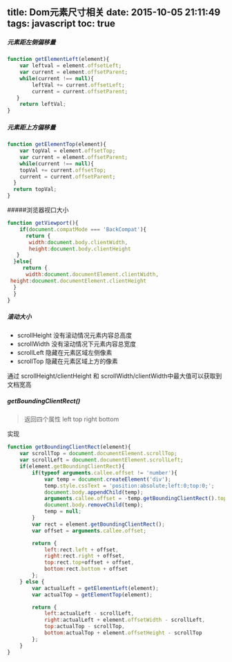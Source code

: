 title: Dom元素尺寸相关
date: 2015-10-05 21:11:49
tags: javascript
toc: true
---
##### 元素距左侧偏移量
```javascript
function getElementLeft(element){
	var leftval = element.offsetLeft;
	var current = element.offsetParent;
	while(current !== null){
		leftVal += current.offsetLeft;
		current = current.offsetParent;
   }
	return leftVal;
}
```
<!--more-->
##### 元素距上方偏移量
```javascript
function getElementTop(element){
	var topVal = element.offsetTop;
	var current = element.offsetParent;
	while(current !== null){
	topVal += current.offsetTop;
	current = current.offsetParent;	
  }
  return topVal;
}
```
#####浏览器视口大小
```javascript
function getViewport(){
	if(document.compatMode === 'BackCompat'){
	  return {
	   width:document.body.clientWidth,
	   height:document.body.clientHeight 
   }
  }else{
     return {
	  width:document.documentElement.clientWidth,
 height:document.documentElement.clientHeight  
  }
  }
}
```
##### 滚动大小
* scrollHeight 没有滚动情况元素内容总高度
* scrollWidth 没有滚动情况下元素内容总宽度
* scrollLeft 隐藏在元素区域左侧像素
* scrollTop 隐藏在元素区域上方的像素

通过 scrollHeight/clientHeight  和 scrollWidth/clientWidth中最大值可以获取到文档宽高

##### getBoundingClientRect() 
>返回四个属性 left top right bottom

实现
```javascript
function getBoundingClientRect(element){
	var scrollTop = document.documentElement.scrollTop;
	var scrollLeft = document.documentElement.scrollLeft;
	if(element.getBoundingClientRect){
		if(typeof arguments.callee.offset != 'number'){
			var temp = document.createElement('div');
			temp.style.cssText = 'position:absolute;left:0;top:0;';
			document.body.appendChild(temp);
			arguments.callee.offset = -temp.getBoundingClientRect().top - scrollTop;
			document.body.removeChild(temp);
			temp = null;
		}
		var rect = element.getBoundingClientRect();
		var offset = arguments.callee.offset;

		return {
			left:rect.left + offset,
			right:rect.right + offset,
			top:rect.top+offset + offset,
			bottom:rect.bottom + offset
		};
	} else {
		var actualLeft = getElementLeft(element);
		var actualTop = getElementTop(element);

		return {
			left:actualLeft - scrollLeft,
			right:actualLeft + element.offsetWidth - scrollLeft,
			top:actualTop - scrollTop,
			bottom:actualTop + element.offsetHeight - scrollTop
		};
	}
}
```